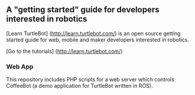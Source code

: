 ## A "getting started" guide for developers interested in robotics

[Learn TurtleBot] (http://learn.turtlebot.com/) is an open source getting started guide for web, mobile and maker developers interested in robotics.

[Go to the tutorials] (http://learn.turtlebot.com/)

### Web App

This repository includes PHP scripts for a web server which controls CoffeeBot (a demo application for TurtleBot written in ROS).